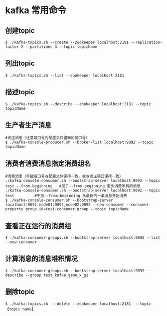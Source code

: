# kafka 常用命令
## 创建topic
```shell
$ ./kafka-topics.sh --create --zookeeper localhost:2181 --replication-factor 2 --partitions 3 --topic topicName
```

## 列出topic
```shell
$ ./kafka-topics.sh --list --zookeeper localhost:2181
```
## 描述topic
```shell
$ ./kafka-topics.sh --describe --zookeeper localhost:2181 --topic topicName
```
## 生产者生产消息
```shell
#发送消息（注意端口号为配置文件里面的端口号）
$ ./kafka-console-producer.sh --broker-list localhost:9092 --topic topicName
```
## 消费者消费消息指定消费组名
```shell
#消费消息（可能端口号与配置文件保持一致，或与发送端口保持一致）
./kafka-console-consumer.sh --bootstrap-server localhost:9092 --topic test --from-beginning   #加了--from-beginning 重头消费所有的消息
./kafka-console-consumer.sh --bootstrap-server localhost:9092 --topic test         #不加--from-beginning 从最新的一条消息开始消费
$ ./kafka-console-consumer.sh --bootstrap-server localhost:9092,node01:9092,node02:9092 --new-consumer --consumer-property group.id=test-consumer-group --topic topicName
```
## 查看正在运行的消费组
```shell
$ ./kafka-consumer-groups.sh --bootstrap-server localhost:9092 --list --new-consumer
```

## 计算消息的消息堆积情况
```shell
$ ./kafka-consumer-groups.sh --bootstrap-server localhost:9092 --describe --group test_kafka_game_x_g1
```

## 删除topic
```shell
$ ./kafka-topics.sh  --delete --zookeeper localhost:2181  --topic 【topic name】
```
